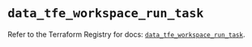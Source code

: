 # `data_tfe_workspace_run_task`

Refer to the Terraform Registry for docs: [`data_tfe_workspace_run_task`](https://registry.terraform.io/providers/hashicorp/tfe/0.57.1/docs/data-sources/workspace_run_task).
